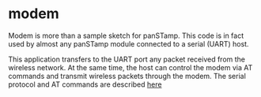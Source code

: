 # modem

Modem is more than a sample sketch for panSTamp. This code is in fact used by almost any panSTamp module connected to a serial (UART) host.

This application transfers to the UART port any packet received from the wireless network. At the same time, the host can control the modem via AT commands and transmit wireless packets through the modem. The serial protocol and AT commands are described [here](https://github.com/panStamp/panstamp/wiki/Modem%20and%20serial%20protocol)
